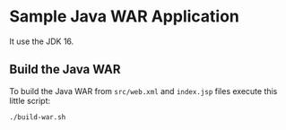 # Sample Java WAR Application

It use the JDK 16.

## Build the Java WAR

To build the Java WAR from `src/web.xml` and `index.jsp` files execute this little script:
```shell
./build-war.sh
```
